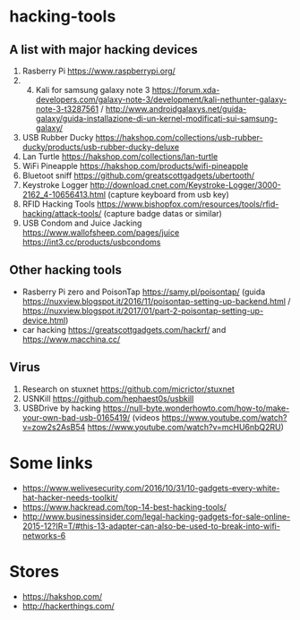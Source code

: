 # hacking-tools

## A list with major hacking devices

1. Rasberry Pi https://www.raspberrypi.org/
2. 4. Kali for samsung galaxy note 3 https://forum.xda-developers.com/galaxy-note-3/development/kali-nethunter-galaxy-note-3-t3287561 / http://www.androidgalaxys.net/guida-galaxy/guida-installazione-di-un-kernel-modificati-sui-samsung-galaxy/
3. USB Rubber Ducky https://hakshop.com/collections/usb-rubber-ducky/products/usb-rubber-ducky-deluxe
4. Lan Turtle https://hakshop.com/collections/lan-turtle
5. WiFi Pineapple https://hakshop.com/products/wifi-pineapple
6. Bluetoot sniff https://github.com/greatscottgadgets/ubertooth/
7. Keystroke Logger http://download.cnet.com/Keystroke-Logger/3000-2162_4-10656413.html (capture keyboard from usb key)
8. RFID Hacking Tools https://www.bishopfox.com/resources/tools/rfid-hacking/attack-tools/ (capture badge datas or similar)
9. USB Condom and Juice Jacking https://www.wallofsheep.com/pages/juice https://int3.cc/products/usbcondoms

## Other hacking tools 

* Rasberry Pi zero and PoisonTap https://samy.pl/poisontap/ (guida https://nuxview.blogspot.it/2016/11/poisontap-setting-up-backend.html / https://nuxview.blogspot.it/2017/01/part-2-poisontap-setting-up-device.html)
* car hacking https://greatscottgadgets.com/hackrf/ and https://www.macchina.cc/


## Virus

1. Research on stuxnet https://github.com/micrictor/stuxnet
2. USNKill https://github.com/hephaest0s/usbkill
3. USBDrive by hacking https://null-byte.wonderhowto.com/how-to/make-your-own-bad-usb-0165419/ (videos https://www.youtube.com/watch?v=zow2s2AsB54 https://www.youtube.com/watch?v=mcHU6nbQ2RU)






# Some links

- https://www.welivesecurity.com/2016/10/31/10-gadgets-every-white-hat-hacker-needs-toolkit/
- https://www.hackread.com/top-14-best-hacking-tools/
- http://www.businessinsider.com/legal-hacking-gadgets-for-sale-online-2015-12?IR=T/#this-13-adapter-can-also-be-used-to-break-into-wifi-networks-6


# Stores

- https://hakshop.com/
- http://hackerthings.com/
